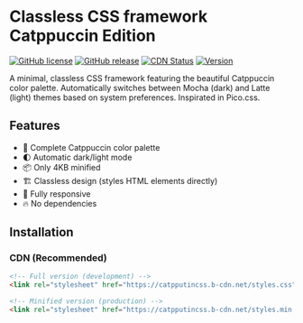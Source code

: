 # Classless CSS framework Catppuccin Edition

[![GitHub license](https://img.shields.io/github/license/jonatasoli/catppuccincss)](https://github.com/jonatasoli/catppuccincss/blob/main/LICENSE)
[![GitHub release](https://img.shields.io/github/v/release/jonatasoli/pico-catppuccincss)](https://github.com/jonatasoli/catppuccincss/releases)
[![CDN Status](https://img.shields.io/badge/CDN-Live-brightgreen)](https://catpputincss.b-cdn.net/styles.min.css)
[![Version](https://img.shields.io/badge/version-1.0.0-blue)](https://catpputincss.b-cdn.net/v1.0.0/styles.min.css)

A minimal, classless CSS framework featuring the beautiful Catppuccin color palette. Automatically switches between Mocha (dark) and Latte (light) themes based on system preferences. Inspirated in Pico.css.

## Features

- 🎨 Complete Catppuccin color palette
- 🌓 Automatic dark/light mode
- 📦 Only 4KB minified
- 🏗️ Classless design (styles HTML elements directly)
- 📱 Fully responsive
- 🔥 No dependencies

## Installation

### CDN (Recommended)

```html
<!-- Full version (development) -->
<link rel="stylesheet" href="https://catpputincss.b-cdn.net/styles.css">

<!-- Minified version (production) -->
<link rel="stylesheet" href="https://catpputincss.b-cdn.net/styles.min.css">
```
